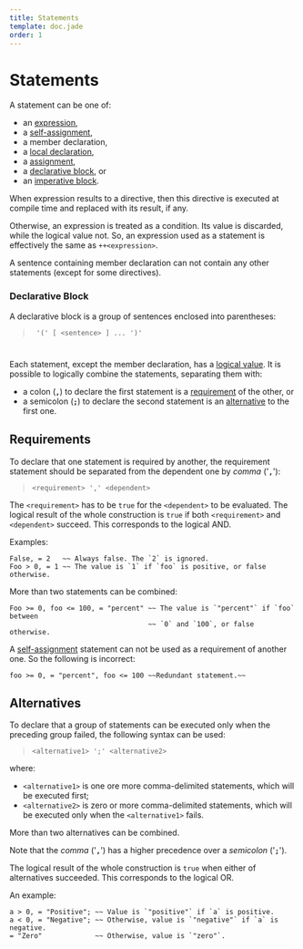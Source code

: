 ```yaml
---
title: Statements
template: doc.jade
order: 1
---
```


Statements
==========
<!--
Copyright (C) 2010-2013 Ruslan Lopatin.
Permission is granted to copy, distribute and/or modify this document
under the terms of the GNU Free Documentation License, Version 1.3
or any later version published by the Free Software Foundation;
with no Invariant Sections, no Front-Cover Texts, and no Back-Cover Texts.
A copy of the license is included in the section entitled "GNU
Free Documentation License".
-->

A statement can be one of:

* an [expression](/docs/expressions/index.html),
* a [self-assignment](/docs/objects/definition.html#self-assignment),
* a member declaration,
* a [local declaration](locals.html),
* a [assignment](../core/variables.html#assignment),
* a [declarative block](#declarative_block), or
* an [imperative block](imperatives.html).

When expression results to a directive, then this directive is executed at
compile time and replaced with its result, if any.

Otherwise, an expression is treated as a condition. Its value is discarded,
while the logical value not. So, an expression used as a statement is
effectively the same as `++<expression>`.

A sentence containing member declaration can not contain any other statements
(except for some directives).


### Declarative Block ###

A declarative block is a group of sentences enclosed into parentheses:

> ` '(' [ <sentence> ] ... ')'`

#

Each statement, except the member declaration, has a
[logical value](../objects/value.html#logical_value). It is possible to
logically combine the statements, separating them with:

* a colon (**`,`**) to declare the first statement is a
  [requirement](#requirements) of the other, or
* a semicolon (**`;`**) to declare the second statement is an
  [alternative](#alternatives) to the first one.


Requirements
------------

To declare that one statement is required by another, the requirement statement
should be separated from the dependent one by _comma_ ('**`,`**'):

> `<requirement> ',' <dependent>`

The `<requirement>` has to be `true` for the `<dependent>` to be evaluated. The
logical result of the whole construction is `true` if both `<requirement>` and
`<dependent>` succeed. This corresponds to the logical AND.

Examples:
```o42a
False, = 2   ~~ Always false. The `2` is ignored.
Foo > 0, = 1 ~~ The value is `1` if `foo` is positive, or false otherwise.
```

More than two statements can be combined:
```o42a
Foo >= 0, foo <= 100, = "percent" ~~ The value is `"percent"` if `foo` between
                                  ~~ `0` and `100`, or false otherwise.
```

A [self-assignment](/docs/objects/definition.html#self-assignment) statement can
not be used as a requirement of another one. So the following is incorrect:
```o42a
foo >= 0, = "percent", foo <= 100 ~~Redundant statement.~~
```


Alternatives
------------

To declare that a group of statements can be executed only when the preceding
group failed, the following syntax can be used:

> `<alternative1> ';' <alternative2>`

where:

* `<alternative1>` is one ore more comma-delimited statements, which will be
  executed first;
* `<alternative2>` is zero or more comma-delimited statements, which will be
  executed only when the `<alternative1>` fails.

More than two alternatives can be combined.

Note that the _comma_ ('**`,`**') has a higher precedence over a _semicolon_
('**`;`**').

The logical result of the whole construction is `true` when either of
alternatives succeeded. This corresponds to the logical OR.

An example:
```o42a
a > 0, = "Positive"; ~~ Value is `"positive"` if `a` is positive.
a < 0, = "Negative"; ~~ Otherwise, value is `"negative"` if `a` is negative.
= "Zero"             ~~ Otherwise, value is `"zero"`.
```
